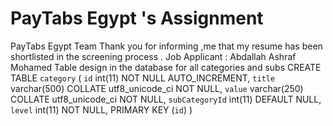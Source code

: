 # PayTabs Egypt 's Assignment
PayTabs Egypt Team
Thank you for informing ,me that my resume has been shortlisted in the screening process .
Job Applicant : Abdallah Ashraf Mohamed
Table design in the database for all categories and subs
CREATE TABLE `category` (
       `id` int(11) NOT NULL AUTO_INCREMENT,
        `title` varchar(500) COLLATE utf8_unicode_ci NOT NULL,
        `value` varchar(250) COLLATE utf8_unicode_ci NOT NULL,
        `subCategoryId` int(11) DEFAULT NULL,
        `level` int(11) NOT NULL,
        PRIMARY KEY (`id`)
       )
